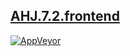 [AHJ.7.2.frontend](https://shustrila.github.io/AHJ.7.2.frontend)
--
[![AppVeyor](https://img.shields.io/appveyor/ci/shustrila/ahj-7-2-frontend.svg?logo=appveyor&logoColor=white)](https://ci.appveyor.com/project/Shustrila/ahj-7-2-frontend)
